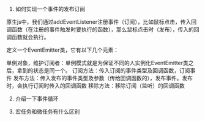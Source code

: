1. 如何实现一个事件的发布订阅

原生js中，我们通过addEventListener注册事件（订阅），比如鼠标点击，传入回调函数（在注册的事件触发时要执行的函数），那么鼠标点击时（发布），传入的回调函数就会执行。

定义一个EventEmitter类，它有以下几个元素：

单例对象，维护订阅者：单例模式就是为保证不同的人实例化EventEmitter类之后，拿到的状态是同一个。
订阅方法：传入订阅的事件类型及回调函数，订阅事件
发布方法：传入发布的事件类型及参数（传给回调函数的），发布事件。发布时，会执行订阅时传入的回调函数
移除方法：移除订阅（监听）的回调函数


2. 介绍一下事件循环

3. 宏任务和微任务有什么区别